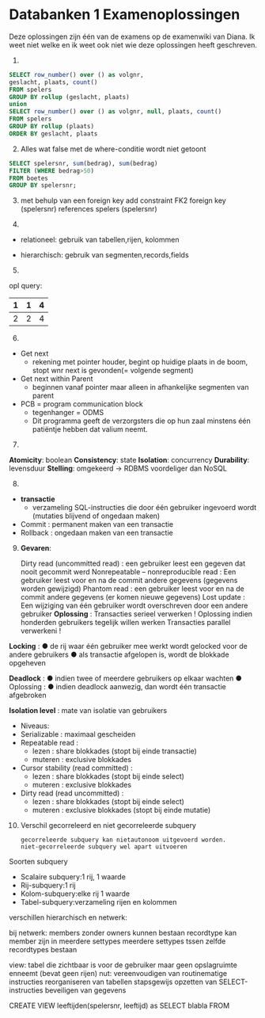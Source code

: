 # Databanken 1 Examenoplossingen

Deze oplossingen zijn één van de examens op de examenwiki van Diana. Ik weet niet welke en ik weet ook niet wie deze oplossingen heeft geschreven.

1.

```sql
SELECT row_number() over () as volgnr,
geslacht, plaats, count()
FROM spelers
GROUP BY rollup (geslacht, plaats)
union
SELECT row_number() over () as volgnr, null, plaats, count()
FROM spelers
GROUP BY rollup (plaats)
ORDER BY geslacht, plaats
```



2. Alles wat false met de where-conditie wordt niet getoont

```sql
SELECT spelersnr, sum(bedrag), sum(bedrag)
FILTER (WHERE bedrag>50)
FROM boetes
GROUP BY spelersnr;
```



3. met behulp van een foreign key add constraint FK2 foreign key (spelersnr) references
 spelers (spelersnr)

4. 

  * relationeel: gebruik van tabellen,rijen, kolommen

  * hierarchisch: gebruik van segmenten,records,fields

5.
  opl query: 

| 1    | 1    | 4    |
| ---- | ---- | ---- |
| 2    | 2    | 4    |

6. 

  * Get next 
    * rekening met pointer houder, begint op huidige plaats in de boom, stopt wnr next is gevonden(= volgende segment)
  * Get next within Parent
    * beginnen vanaf pointer maar alleen in afhankelijke segmenten van parent
  * PCB = program communication block
    * tegenhanger = ODMS
    * Dit programma geeft de verzorgsters die op hun zaal minstens één patiëntje hebben dat
      valium neemt.

7. 

  **Atomicity**: boolean
  **Consistency**: state
  **Isolation**: concurrency
  **Durability**: levensduur
  **Stelling**: omgekeerd -> RDBMS voordeliger dan NoSQL

8. 

  * **transactie** 
    * verzameling SQL-instructies die door één gebruiker ingevoerd wordt (mutaties blijvend of ongedaan maken)
  * Commit : permanent maken van een transactie
  * Rollback : ongedaan maken van een transactie

9. **Gevaren**: 

	Dirty read (uncommitted read) :
		een gebruiker leest een gegeven dat nooit gecommit werd
	Nonrepeatable – nonreproducible read :
		Een gebruiker leest voor en na de commit andere gegevens (gegevens worden gewijzigd)
	Phantom read :
			een gebruiker leest voor en na de commit andere gegevens (er komen nieuwe gegevens)
	Lost update :
	 		Een wijziging van één gebruiker wordt overschreven door een andere gebruiker
**Oplossing** :
 	Transacties serieel verwerken !
 Oplossing indien honderden gebruikers tegelijk willen werken
 	Transacties parallel verwerkeni !

**Locking** :
● de rij waar één gebruiker mee werkt wordt gelocked
voor de andere gebruikers
● als transactie afgelopen is, wordt de blokkade
opgeheven 

**Deadlock** :
● indien twee of meerdere gebruikers op elkaar
wachten
● Oplossing :
● indien deadlock aanwezig, dan wordt één transactie
afgebroken

**Isolation level** : mate van isolatie van gebruikers

* Niveaus:
* Serializable : maximaal gescheiden
* Repeatable read :
  * lezen : share blokkades (stopt bij einde transactie)
  * muteren : exclusive blokkades
* Cursor stability (read committed) :
  * lezen : share blokkades (stopt bij einde select)
  * muteren : exclusive blokkades
* Dirty read (read uncommitted) :
  * lezen : share blokkades (stopt bij einde select)
  * muteren : exclusive blokkades (stopt bij einde mutatie)

10. Verschil gecorreleerd en niet gecorreleerde subquery

    ```
    gecorreleerde subquery kan nietautonoom uitgevoerd worden.
    niet-gecorreleerde subquery wel apart uitvoeren
    ```

    

Soorten subquery
* Scalaire subquery:1 rij, 1 waarde
* Rij-subquery:1 rij
* Kolom-subquery:elke rij 1 waarde
* Tabel-subquery:verzameling rijen en kolommen

verschillen hierarchisch en netwerk:

bij netwerk: members zonder owners kunnen bestaan
recordtype kan member zijn in meerdere settypes
meerdere settypes tssen zelfde recordtypes bestaan

view: tabel die zichtbaar is voor de gebruiker maar geen opslagruimte enneemt (bevat geen rijen)
nut: vereenvoudigen van routinematige instructies
reorganiseren van tabellen
stapsgewijs opzetten van SELECT-instructies
beveiligen van gegevens

CREATE VIEW leeftijden(spelersnr, leeftijd) as SELECT blabla FROM